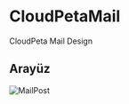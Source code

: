 # CloudPetaMail
CloudPeta Mail Design


## Arayüz

![MailPost](https://i.hizliresim.com/dgewpuy.png)
